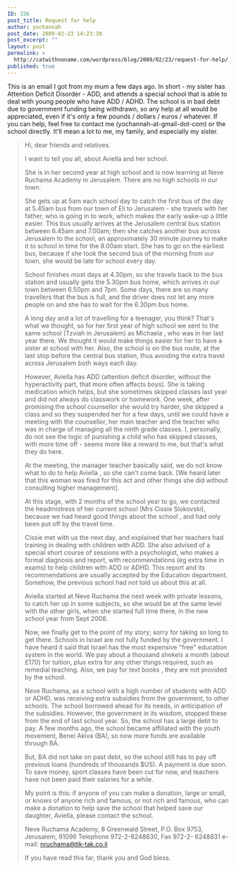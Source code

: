 ```yaml
---
ID: 336
post_title: Request for help
author: yochannah
post_date: 2009-02-23 14:23:30
post_excerpt: ""
layout: post
permalink: >
  http://catwithnoname.com/wordpress/blog/2009/02/23/request-for-help/
published: true
---
```

This is an email I got from my mum a few days ago. In short - my sister has Attention Deficit Disorder - ADD, and attends a special school that is able to deal with young people who have ADD / ADHD. The school is in bad debt due to government funding being withdrawn, so any help at all would be appreciated, even if it's only a few pounds / dollars / euros / whatever. If you can help, feel free to contact me (yochannah-at-gmail-dot-com) or the school directly. It'll mean a lot to me, my family, and especially my sister. 

<blockquote>
Hi,  dear friends and relatives.

I want to tell you all, about Aviella and her school.

She is in her second year at high school and is now learning at  Neve Ruchama  Academy in Jerusalem.  There are no high schools in our town. 

She gets up at 5am each school day to catch the first bus of the day at 5.45am bus from our town of Eli to Jerusalem - she travels with her father, who is going in to work, which makes the early  wake-up a little easier.  This bus usually arrives at the Jerusalem central bus station between 6.45am and 7.00am; then she catches another bus across Jerusalem to  the school, an  approximately 30 minute journey to make it to school in time for the 8.00am start.  She has to go on the earliest bus, because if she took the second bus of the morning from our town, she would be late for school  every day.

School finishes most days at 4.30pm, so she travels back to the bus station and usually gets the 5.30pm bus home, which arrives in our town between 6.50pm and 7pm.  Some days, there are so many travellers that the bus is full, and the driver does not  let any more people on and she has to wait for the 6.30pm bus home.

A long day and a lot of travelling for a teenager, you think?  That's what we thought, so for her first year of high school  we sent to the same school  (Tzviah in Jerusalem) as Michaela , who was in her last year there.  We thought it would make things easier for her to have a sister
at school with her. Also, the school is on the bus route, at the last stop before the central bus station, thus avoiding the extra travel across Jerusalem both ways each day.

However, Aviella has ADD (attention deficit disorder, without the hyperactivity part, that more often affects boys).  She is taking medication which helps, but she sometimes skipped classes last year and did not always do classwork or homework.  One week, after promising the  school counsellor she would try harder, she skipped a class and so they suspended her for a few days, until we could have a meeting with the  counsellor, her main teacher and the  teacher who was  in charge of managing all the  ninth grade classes.    I, personally, do not see the logic of punishing a child who has skipped classes, with  more time off - seems more like a reward to  me, but that's what they do here.

At the meeting, the manager teacher basically said, we do not know what to do to help Aviella , so she can't come back.   [We heard later that this woman was fired for this act and other things she did without consulting higher management].

At this stage, with 2 months of the school year to go, we contacted the headmistress  of her current school (Mrs Cissie Slokovski), because we had heard good things about the school , and had only been put off by the travel time.

Cissie met with us the next day, and explained that  her teachers had training in dealing with children with ADD.  She also advised of  a special short course of sessions with a psychologist, who makes a formal diagnosis and report, with recommendations (eg extra time in exams) to help  children with ADD or ADHD.   This report and its recommendations are usually  accepted by the Education department.   Somehow, the previous school had not told  us about this at all.

Aviella started at Neve Ruchama the next week with private lessons, to catch her up in some subjects, so she would be at the same level with the other girls, when she started full time there, in the new school year from Sept 2008.

Now, we finally get to the point of my story; sorry for taking so long to get there.   Schools in Israel are not fully funded by the government.  I have heard it said that Israel has the most expensive "free" education system in the world.  We pay about a thousand shekels a month (about  £170) for tuition, plus extra for any other things required, such as remedial teaching.  Also,  we pay for text books , they are not provided by the school.

Neve Ruchama, as a school with a high number of students with ADD or ADHD, was receiving extra subsidies from the  government, to other schools. The school borrowed ahead for its needs, in anticipation of the  subsidies. However, the government in its wisdom, stopped these from the end of last school year.  So, the school has a large debt to pay.  A few months ago, the school became affiliated with the youth movement, Benei Akiva (BA), so now more funds are available through  BA.

But, BA did  not take on  past debt, so the school still has to pay off previous loans (hundreds of thousands $US).  A payment is due soon.
To save money, sport classes have been cut for now, and teachers have not been paid their salaries  for a while.

My point is this: if anyone of you can make a donation, large or small, or knows of anyone rich and famous, or not rich and famous, who can make a donation to help save the school that helped save our  daughter, Aviella, please contact the school.

Neve Ruchama Academy,
8 Greenwald Street,
P.O. Box 9753,
Jerusalem, 91096
Telephone 972-2-6248830, Fax 972-2- 6248831
e-mail: nruchama@tik-tak.co.il

If you have read this far, thank you and God bless.

</blockquote>